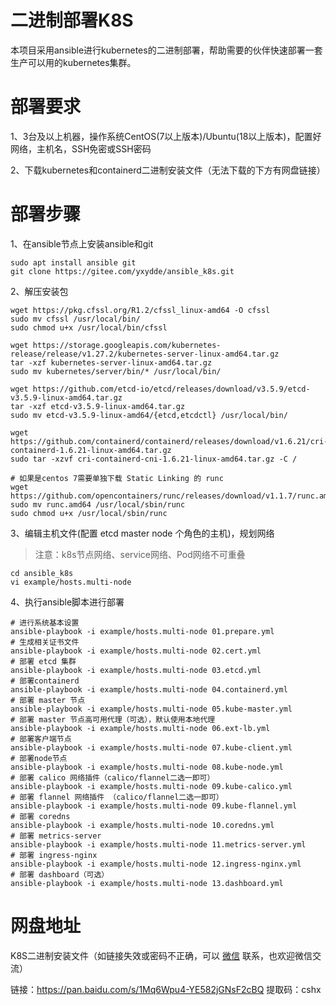 # 二进制部署K8S

本项目采用ansible进行kubernetes的二进制部署，帮助需要的伙伴快速部署一套生产可以用的kubernetes集群。

# 部署要求

1、3台及以上机器，操作系统CentOS(7以上版本)/Ubuntu(18以上版本)，配置好网络，主机名，SSH免密或SSH密码

2、下载kubernetes和containerd二进制安装文件（无法下载的下方有网盘链接）

# 部署步骤

1、在ansible节点上安装ansible和git

```
sudo apt install ansible git
git clone https://gitee.com/yxydde/ansible_k8s.git
```

2、解压安装包

```
wget https://pkg.cfssl.org/R1.2/cfssl_linux-amd64 -O cfssl
sudo mv cfssl /usr/local/bin/
sudo chmod u+x /usr/local/bin/cfssl

wget https://storage.googleapis.com/kubernetes-release/release/v1.27.2/kubernetes-server-linux-amd64.tar.gz
tar -xzf kubernetes-server-linux-amd64.tar.gz 
sudo mv kubernetes/server/bin/* /usr/local/bin/

wget https://github.com/etcd-io/etcd/releases/download/v3.5.9/etcd-v3.5.9-linux-amd64.tar.gz
tar -xzf etcd-v3.5.9-linux-amd64.tar.gz 
sudo mv etcd-v3.5.9-linux-amd64/{etcd,etcdctl} /usr/local/bin/

wget https://github.com/containerd/containerd/releases/download/v1.6.21/cri-containerd-1.6.21-linux-amd64.tar.gz
sudo tar -xzvf cri-containerd-cni-1.6.21-linux-amd64.tar.gz -C /

# 如果是centos 7需要单独下载 Static Linking 的 runc
wget https://github.com/opencontainers/runc/releases/download/v1.1.7/runc.amd64
sudo mv runc.amd64 /usr/local/sbin/runc
sudo chmod u+x /usr/local/sbin/runc 
```

3、编辑主机文件(配置 etcd master node 个角色的主机)，规划网络

> 注意：k8s节点网络、service网络、Pod网络不可重叠

```
cd ansible_k8s
vi example/hosts.multi-node
```

4、执行ansible脚本进行部署

```
# 进行系统基本设置
ansible-playbook -i example/hosts.multi-node 01.prepare.yml
# 生成相关证书文件
ansible-playbook -i example/hosts.multi-node 02.cert.yml
# 部署 etcd 集群
ansible-playbook -i example/hosts.multi-node 03.etcd.yml
# 部署containerd
ansible-playbook -i example/hosts.multi-node 04.containerd.yml
# 部署 master 节点
ansible-playbook -i example/hosts.multi-node 05.kube-master.yml
# 部署 master 节点高可用代理（可选），默认使用本地代理
ansible-playbook -i example/hosts.multi-node 06.ext-lb.yml
# 部署客户端节点
ansible-playbook -i example/hosts.multi-node 07.kube-client.yml
# 部署node节点
ansible-playbook -i example/hosts.multi-node 08.kube-node.yml
# 部署 calico 网络插件（calico/flannel二选一即可）
ansible-playbook -i example/hosts.multi-node 09.kube-calico.yml
# 部署 flannel 网络插件 （calico/flannel二选一即可）
ansible-playbook -i example/hosts.multi-node 09.kube-flannel.yml
# 部署 coredns
ansible-playbook -i example/hosts.multi-node 10.coredns.yml
# 部署 metrics-server
ansible-playbook -i example/hosts.multi-node 11.metrics-server.yml
# 部署 ingress-nginx
ansible-playbook -i example/hosts.multi-node 12.ingress-nginx.yml
# 部署 dashboard（可选）
ansible-playbook -i example/hosts.multi-node 13.dashboard.yml
```

# 网盘地址

K8S二进制安装文件（如链接失效或密码不正确，可以 [微信](./微信.jpg) 联系，也欢迎微信交流）

链接：https://pan.baidu.com/s/1Mq6Wpu4-YE582jGNsF2cBQ 
提取码：cshx
